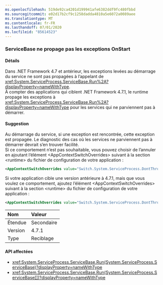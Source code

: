 ```yaml
---
ms.openlocfilehash: 519de92ca4201d199941afe6382ddf9fc480fbbd
ms.sourcegitcommit: e02d17b2cf9c1258dadda4810a5e6072a0089aee
ms.translationtype: MT
ms.contentlocale: fr-FR
ms.lasthandoff: 07/01/2020
ms.locfileid: "85614523"
---
```

### <a name="servicebase-doesnt-propagate-onstart-exceptions"></a>ServiceBase ne propage pas les exceptions OnStart

#### <a name="details"></a>Détails

Dans .NET Framework 4.7 et antérieur, les exceptions levées au démarrage du service ne sont pas propagées à l’appelant de <xref:System.ServiceProcess.ServiceBase.Run%2A?displayProperty=nameWithType>.<br/>À compter des applications qui ciblent .NET Framework 4.7.1, le runtime propage les exceptions à <xref:System.ServiceProcess.ServiceBase.Run%2A?displayProperty=nameWithType> pour les services qui ne parviennent pas à démarrer.

#### <a name="suggestion"></a>Suggestion

Au démarrage du service, si une exception est rencontrée, cette exception est propagée. Le diagnostic des cas où les services ne parviennent pas à démarrer devrait s’en trouver facilité. <br/>Si ce comportement n’est pas souhaitable, vous pouvez choisir de l’annuler en ajoutant l’élément &lt;AppContextSwitchOverrides&gt; suivant à la section &lt;runtime&gt; du fichier de configuration de votre application :

```xml
<AppContextSwitchOverrides value="Switch.System.ServiceProcess.DontThrowExceptionsOnStart=true" />
```

Si votre application cible une version antérieure à 4.7.1, mais que vous voulez ce comportement, ajoutez l’élément &lt;AppContextSwitchOverrides&gt; suivant à la section &lt;runtime&gt; du fichier de configuration de votre application :

```xml
<AppContextSwitchOverrides value="Switch.System.ServiceProcess.DontThrowExceptionsOnStart=false" />
```

| Nom    | Valeur       |
|:--------|:------------|
| Étendue   | Secondaire       |
| Version | 4.7.1       |
| Type    | Reciblage |

#### <a name="affected-apis"></a>API affectées

- <xref:System.ServiceProcess.ServiceBase.Run(System.ServiceProcess.ServiceBase)?displayProperty=nameWithType>
- <xref:System.ServiceProcess.ServiceBase.Run(System.ServiceProcess.ServiceBase[])?displayProperty=nameWithType>
